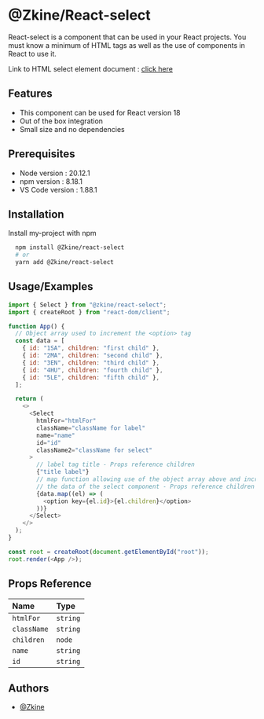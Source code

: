 # @Zkine/React-select

React-select is a component that can be used in your React projects. You must know a minimum of HTML tags as well as the use of components in React to use it.

Link to HTML select element document : [click here](https://developer.mozilla.org/en-US/docs/Web/HTML/Element/select)

## Features

- This component can be used for React version 18
- Out of the box integration
- Small size and no dependencies

## Prerequisites

- Node version : 20.12.1
- npm version : 8.18.1
- VS Code version : 1.88.1

## Installation

Install my-project with npm

```bash
  npm install @Zkine/react-select
  # or
  yarn add @Zkine/react-select
```

## Usage/Examples

```javascript
import { Select } from "@zkine/react-select";
import { createRoot } from "react-dom/client";

function App() {
  // Object array used to increment the <option> tag
  const data = [
    { id: "1SA", children: "first child" },
    { id: "2MA", children: "second child" },
    { id: "3EN", children: "third child" },
    { id: "4HU", children: "fourth child" },
    { id: "5LE", children: "fifth child" },
  ];

  return (
    <>
      <Select
        htmlFor="htmlFor"
        className="className for label"
        name="name"
        id="id"
        className2="className for select"
      >
        // label tag title - Props reference children
        {"title label"}
        // map function allowing use of the object array above and incrementing
        // the data of the select component - Props reference children
        {data.map((el) => (
          <option key={el.id}>{el.children}</option>
        ))}
      </Select>
    </>
  );
}

const root = createRoot(document.getElementById("root"));
root.render(<App />);
```

## Props Reference

| Name        | Type     |
| :---------- | :------- |
| `htmlFor`   | `string` |
| `className` | `string` |
| `children`  | `node`   |
| `name`      | `string` |
| `id`        | `string` |

## Authors

- [@Zkine](https://github.com/Zkine)
